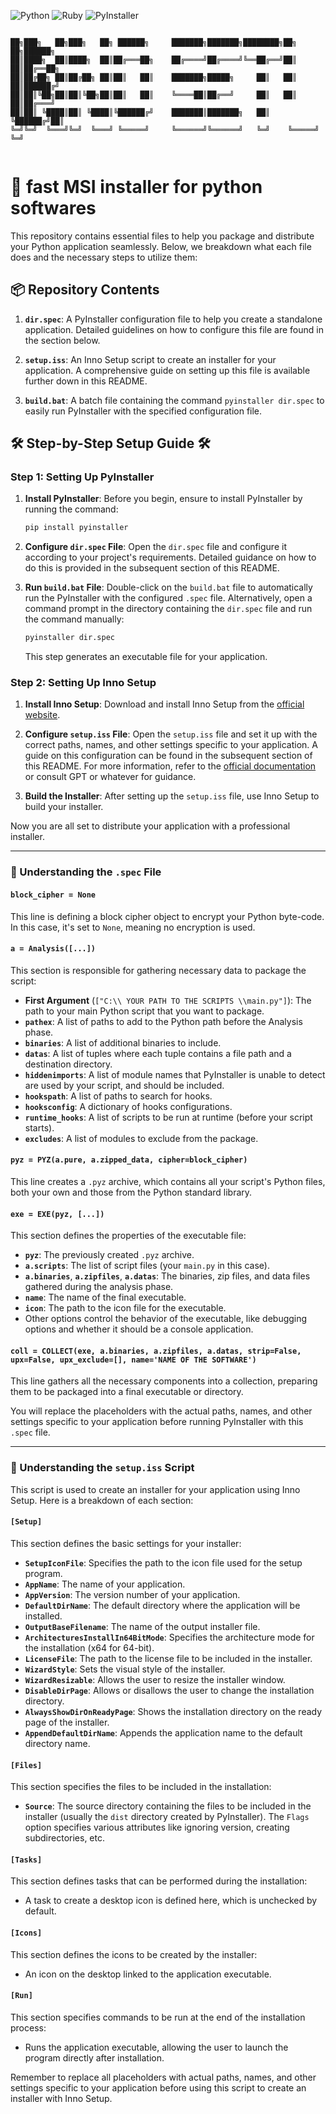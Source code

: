![Python](https://img.shields.io/badge/Python-3.x-blue)
![Ruby](https://img.shields.io/badge/Ruby-Compatible-red)
![PyInstaller](https://img.shields.io/badge/PyInstaller-Compatible-orange)

```

██╗███╗   ██╗███╗   ██╗ ██████╗     ███████╗███████╗████████╗██╗   ██╗██████╗ 
██║████╗  ██║████╗  ██║██╔═══██╗    ██╔════╝██╔════╝╚══██╔══╝██║   ██║██╔══██╗
██║██╔██╗ ██║██╔██╗ ██║██║   ██║    ███████╗█████╗     ██║   ██║   ██║██████╔╝
██║██║╚██╗██║██║╚██╗██║██║   ██║    ╚════██║██╔══╝     ██║   ██║   ██║██╔═══╝ 
██║██║ ╚████║██║ ╚████║╚██████╔╝    ███████║███████╗   ██║   ╚██████╔╝██║     
╚═╝╚═╝  ╚═══╝╚═╝  ╚═══╝ ╚═════╝     ╚══════╝╚══════╝   ╚═╝    ╚═════╝ ╚═╝     
                                                                              
```

# 🚀 fast MSI installer for python softwares

This repository contains essential files to help you package and distribute your Python application seamlessly. Below, we breakdown what each file does and the necessary steps to utilize them:

## 📦 Repository Contents

1. **`dir.spec`**: A PyInstaller configuration file to help you create a standalone application. Detailed guidelines on how to configure this file are found in the section below.
   
2. **`setup.iss`**: An Inno Setup script to create an installer for your application. A comprehensive guide on setting up this file is available further down in this README.
   
3. **`build.bat`**: A batch file containing the command `pyinstaller dir.spec` to easily run PyInstaller with the specified configuration file.

## 🛠  Step-by-Step Setup Guide 🛠 

### Step 1: Setting Up PyInstaller

1. **Install PyInstaller**: Before you begin, ensure to install PyInstaller by running the command:

   ```bash
   pip install pyinstaller
   ```

2. **Configure `dir.spec` File**: Open the `dir.spec` file and configure it according to your project's requirements. Detailed guidance on how to do this is provided in the subsequent section of this README.

3. **Run `build.bat` File**: Double-click on the `build.bat` file to automatically run the PyInstaller with the configured `.spec` file. Alternatively, open a command prompt in the directory containing the `dir.spec` file and run the command manually:

   ```bash
   pyinstaller dir.spec
   ```

   This step generates an executable file for your application.

### Step 2: Setting Up Inno Setup

1. **Install Inno Setup**: Download and install Inno Setup from the [official website](https://jrsoftware.org/isdl.php).

2. **Configure `setup.iss` File**: Open the `setup.iss` file and set it up with the correct paths, names, and other settings specific to your application. A guide on this configuration can be found in the subsequent section of this README. For more information, refer to the [official documentation](https://jrsoftware.org/ishelp/) or consult GPT or whatever for guidance.

3. **Build the Installer**: After setting up the `setup.iss` file, use Inno Setup to build your installer.

Now you are all set to distribute your application with a professional installer.

---


### 💎 Understanding the `.spec` File

#### `block_cipher = None`

This line is defining a block cipher object to encrypt your Python byte-code. In this case, it's set to `None`, meaning no encryption is used.

#### `a = Analysis([...])`

This section is responsible for gathering necessary data to package the script:

- **First Argument** (`["C:\\ YOUR PATH TO THE SCRIPTS \\main.py"]`): The path to your main Python script that you want to package.
- **`pathex`**: A list of paths to add to the Python path before the Analysis phase.
- **`binaries`**: A list of additional binaries to include.
- **`datas`**: A list of tuples where each tuple contains a file path and a destination directory.
- **`hiddenimports`**: A list of module names that PyInstaller is unable to detect are used by your script, and should be included.
- **`hookspath`**: A list of paths to search for hooks.
- **`hooksconfig`**: A dictionary of hooks configurations.
- **`runtime_hooks`**: A list of scripts to be run at runtime (before your script starts).
- **`excludes`**: A list of modules to exclude from the package.

#### `pyz = PYZ(a.pure, a.zipped_data, cipher=block_cipher)`

This line creates a `.pyz` archive, which contains all your script's Python files, both your own and those from the Python standard library.

#### `exe = EXE(pyz, [...])`

This section defines the properties of the executable file:

- **`pyz`**: The previously created `.pyz` archive.
- **`a.scripts`**: The list of script files (your `main.py` in this case).
- **`a.binaries`**, **`a.zipfiles`**, **`a.datas`**: The binaries, zip files, and data files gathered during the analysis phase.
- **`name`**: The name of the final executable.
- **`icon`**: The path to the icon file for the executable.
- Other options control the behavior of the executable, like debugging options and whether it should be a console application.

#### `coll = COLLECT(exe, a.binaries, a.zipfiles, a.datas, strip=False, upx=False, upx_exclude=[], name='NAME OF THE SOFTWARE')`

This line gathers all the necessary components into a collection, preparing them to be packaged into a final executable or directory.

You will replace the placeholders with the actual paths, names, and other settings specific to your application before running PyInstaller with this `.spec` file.


---

### 🔧 Understanding the `setup.iss` Script

This script is used to create an installer for your application using Inno Setup. Here is a breakdown of each section:

#### `[Setup]`

This section defines the basic settings for your installer:

- **`SetupIconFile`**: Specifies the path to the icon file used for the setup program.
- **`AppName`**: The name of your application.
- **`AppVersion`**: The version number of your application.
- **`DefaultDirName`**: The default directory where the application will be installed.
- **`OutputBaseFilename`**: The name of the output installer file.
- **`ArchitecturesInstallIn64BitMode`**: Specifies the architecture mode for the installation (x64 for 64-bit).
- **`LicenseFile`**: The path to the license file to be included in the installer.
- **`WizardStyle`**: Sets the visual style of the installer.
- **`WizardResizable`**: Allows the user to resize the installer window.
- **`DisableDirPage`**: Allows or disallows the user to change the installation directory.
- **`AlwaysShowDirOnReadyPage`**: Shows the installation directory on the ready page of the installer.
- **`AppendDefaultDirName`**: Appends the application name to the default directory name.

#### `[Files]`

This section specifies the files to be included in the installation:

- **`Source`**: The source directory containing the files to be included in the installer (usually the `dist` directory created by PyInstaller). The `Flags` option specifies various attributes like ignoring version, creating subdirectories, etc.

#### `[Tasks]`

This section defines tasks that can be performed during the installation:

- A task to create a desktop icon is defined here, which is unchecked by default.

#### `[Icons]`

This section defines the icons to be created by the installer:

- An icon on the desktop linked to the application executable.

#### `[Run]`

This section specifies commands to be run at the end of the installation process:

- Runs the application executable, allowing the user to launch the program directly after installation.

Remember to replace all placeholders with actual paths, names, and other settings specific to your application before using this script to create an installer with Inno Setup.


